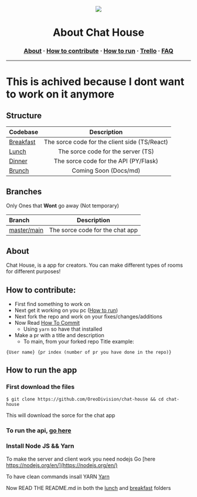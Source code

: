 <div align="center"><img src="https://static.thenounproject.com/png/2206184-200.png"></div>
<h1 align="center">About Chat House</h1>
<h3 align="center"><a href="#about">About</a> · <a href="#how-to-contribute">How to contribute</a> · <a href="#how-to-run-the-app">How to run</a> · <a href="https://trello.com/b/CCdaLcA9">Trello</a> · <a href="FAQ.md">FAQ</a></h3>

---

# This is achived because I dont want to work on it anymore

## Structure

| Codebase               |                   Description                    |
| :--------------------- | :----------------------------------------------: |
| [Breakfast](breakfast/README.md) | The sorce code for the client side (TS/React) |
| [Lunch](lunch/README.md)         |      The sorce code for the server (TS)       |
| [Dinner](dinner/README.md)       |             The sorce code for the API (PY/Flask)             |
| [Brunch]()   |              Coming Soon (Docs/md)               |

## Branches

Only Ones that **Wont** go away (Not temporary)

| Branch                                                     |           Description           |
| :--------------------------------------------------------- | :-----------------------------: |
| [master/main](https://github.com/OreoDivision/chat-house/) | The sorce code for the chat app |

## About

Chat House, is a app for creators. You can make different types of rooms for different purposes!

## How to contribute:

- First find something to work on
- Next get it working on you pc ([How to run](#how-to-run-the-app))
- Next fork the repo and work on your fixes/changes/additions
- Now Read [How To Commit](HOW_TO_COMMIT.md)
  - Using `yarn` so have that installed
- Make a pr with a title and description
  - To main, from your forked repo
Title example:
```
{User name} {pr index (number of pr you have done in the repo)}
```

## How to run the app


### First download the files

```console
$ git clone https://github.com/OreoDivision/chat-house && cd chat-house
```

This will download the sorce for the chat app

### To run the api, [go here](https://github.com/OreoDivision/chat-house/blob/master/dinner/README.md)

### Install Node JS && Yarn

To make the server and client work you need nodejs
Go [here https://nodejs.org/en/](https://nodejs.org/en/)

To have clean commands insall YARN
[Yarn](https://classic.yarnpkg.com/en/docs/install)

Now READ THE README.md in both the [lunch](lunch/README.md) and [breakfast](breakfast/README.md) folders
